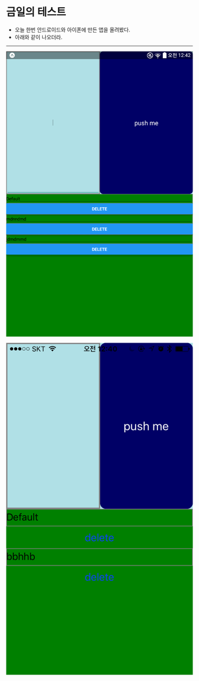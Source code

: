 # 금일의 테스트
- 오늘 한번 안드로이드와 아이폰에 만든 앱을 올려봤다.
- 아래와 같이 나오더라.

---
![Android](https://github.com/seowonintech/react-native-todo-list/blob/dev_kang/img/android.png)

![IOS](https://github.com/seowonintech/react-native-todo-list/blob/dev_kang/img/ios.png)